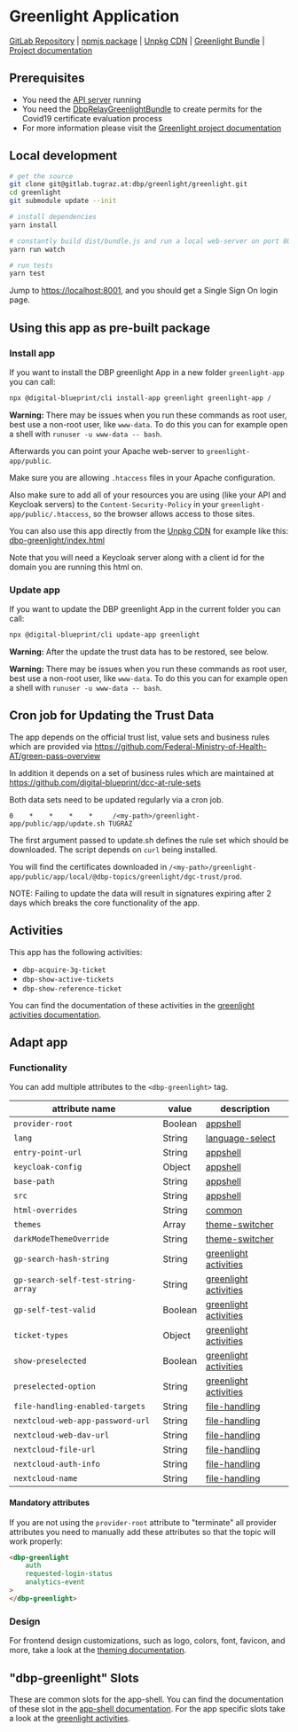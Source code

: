 # Greenlight Application

[GitLab Repository](https://gitlab.tugraz.at/dbp/greenlight/greenlight) |
[npmjs package](https://www.npmjs.com/package/@dbp-topics/greenlight) |
[Unpkg CDN](https://unpkg.com/browse/@dbp-topics/greenlight/) |
[Greenlight Bundle](https://gitlab.tugraz.at/dbp/greenlight/dbp-relay-greenlight-bundle) |
[Project documentation](https://dbp-demo.tugraz.at/site/software/greenlight.html)

## Prerequisites

- You need the [API server](https://gitlab.tugraz.at/dbp/relay/dbp-relay-server-template) running
- You need the [DbpRelayGreenlightBundle](https://gitlab.tugraz.at/dbp/greenlight/dbp-relay-greenlight-bundle) to create permits for the Covid19 certificate evaluation process
- For more information please visit the [Greenlight project documentation](https://dbp-demo.tugraz.at/site/software/greenlight.html)

## Local development

```bash
# get the source
git clone git@gitlab.tugraz.at:dbp/greenlight/greenlight.git
cd greenlight
git submodule update --init

# install dependencies
yarn install

# constantly build dist/bundle.js and run a local web-server on port 8001 
yarn run watch

# run tests
yarn test
```

Jump to <https://localhost:8001>, and you should get a Single Sign On login page.

## Using this app as pre-built package

### Install app

If you want to install the DBP greenlight App in a new folder `greenlight-app` you can call:

```bash
npx @digital-blueprint/cli install-app greenlight greenlight-app /
```

**Warning:** There may be issues when you run these commands as root user, best use a non-root user, like `www-data`.
To do this you can for example open a shell with `runuser -u www-data -- bash`.

Afterwards you can point your Apache web-server to `greenlight-app/public`.

Make sure you are allowing `.htaccess` files in your Apache configuration.

Also make sure to add all of your resources you are using (like your API and Keycloak servers) to the
`Content-Security-Policy` in your `greenlight-app/public/.htaccess`, so the browser allows access to those sites.

You can also use this app directly from the [Unpkg CDN](https://unpkg.com/browse/@dbp-topics/greenlight/)
for example like this: [dbp-greenlight/index.html](https://gitlab.tugraz.at/dbp/greenlight/greenlight/-/tree/main/examples/dbp-greenlight/index.html)

Note that you will need a Keycloak server along with a client id for the domain you are running this html on.

### Update app

If you want to update the DBP greenlight App in the current folder you can call:

```bash
npx @digital-blueprint/cli update-app greenlight
```

**Warning:** After the update the trust data has to be restored, see below.

**Warning:** There may be issues when you run these commands as root user, best use a non-root user, like `www-data`.
To do this you can for example open a shell with `runuser -u www-data -- bash`.

## Cron job for Updating the Trust Data

The app depends on the official trust list, value sets and business rules which
are provided via
https://github.com/Federal-Ministry-of-Health-AT/green-pass-overview

In addition it depends on a set of business rules which are maintained at
https://github.com/digital-blueprint/dcc-at-rule-sets

Both data sets need to be updated regularly via a cron job.

```
0    *    *    *    *     /<my-path>/greenlight-app/public/app/update.sh TUGRAZ
```

The first argument passed to update.sh defines the rule set which should be
downloaded. The script depends on `curl` being installed.

You will find the certificates downloaded in `/<my-path>/greenlight-app/public/app/local/@dbp-topics/greenlight/dgc-trust/prod`.

NOTE: Failing to update the data will result in signatures expiring after 2 days
which breaks the core functionality of the app.

## Activities
This app has the following activities:
- `dbp-acquire-3g-ticket`
- `dbp-show-active-tickets`
- `dbp-show-reference-ticket`

You can find the documentation of these activities in the [greenlight activities documentation](https://gitlab.tugraz.at/dbp/greenlight/greenlight/-/tree/main/src).

## Adapt app

### Functionality
You can add multiple attributes to the `<dbp-greenlight>` tag.

| attribute name | value | description |
|----------------|-------| ------------|
| `provider-root` | Boolean | [appshell](https://gitlab.tugraz.at/dbp/web-components/toolkit/-/tree/master/packages/app-shell) |
| `lang`         | String | [language-select](https://gitlab.tugraz.at/dbp/web-components/toolkit/-/tree/master/packages/language-select) | 
| `entry-point-url` | String | [appshell](https://gitlab.tugraz.at/dbp/web-components/toolkit/-/tree/master/packages/app-shell) |
| `keycloak-config` | Object | [appshell](https://gitlab.tugraz.at/dbp/web-components/toolkit/-/tree/master/packages/app-shell) |
| `base-path` | String | [appshell](https://gitlab.tugraz.at/dbp/web-components/toolkit/-/tree/master/packages/app-shell) |
| `src` | String | [appshell](https://gitlab.tugraz.at/dbp/web-components/toolkit/-/tree/master/packages/app-shell) |
| `html-overrides` | String | [common](https://gitlab.tugraz.at/dbp/web-components/toolkit/-/tree/master/packages/common) |
| `themes` | Array | [theme-switcher](https://gitlab.tugraz.at/dbp/web-components/toolkit/-/tree/master/packages/theme-switcher) |
| `darkModeThemeOverride` | String | [theme-switcher](https://gitlab.tugraz.at/dbp/web-components/toolkit/-/tree/master/packages/theme-switcher) |
| `gp-search-hash-string` | String | [greenlight activities](https://gitlab.tugraz.at/dbp/greenlight/greenlight/-/tree/main/src) |
| `gp-search-self-test-string-array` | String | [greenlight activities](https://gitlab.tugraz.at/dbp/greenlight/greenlight/-/tree/main/src) |
| `gp-self-test-valid` | Boolean | [greenlight activities](https://gitlab.tugraz.at/dbp/greenlight/greenlight/-/tree/main/src) |
| `ticket-types` | Object | [greenlight activities](https://gitlab.tugraz.at/dbp/greenlight/greenlight/-/tree/main/src) |
| `show-preselected` | Boolean | [greenlight activities](https://gitlab.tugraz.at/dbp/greenlight/greenlight/-/tree/main/src) |
| `preselected-option` | String | [greenlight activities](https://gitlab.tugraz.at/dbp/greenlight/greenlight/-/tree/main/src) |
| `file-handling-enabled-targets` | String | [file-handling](https://gitlab.tugraz.at/dbp/web-components/toolkit/-/tree/master/packages/file-handling) |
| `nextcloud-web-app-password-url` | String | [file-handling](https://gitlab.tugraz.at/dbp/web-components/toolkit/-/tree/master/packages/file-handling) |
| `nextcloud-web-dav-url` | String | [file-handling](https://gitlab.tugraz.at/dbp/web-components/toolkit/-/tree/master/packages/file-handling) |
| `nextcloud-file-url` | String | [file-handling](https://gitlab.tugraz.at/dbp/web-components/toolkit/-/tree/master/packages/file-handling) |
| `nextcloud-auth-info` | String | [file-handling](https://gitlab.tugraz.at/dbp/web-components/toolkit/-/tree/master/packages/file-handling) |
| `nextcloud-name` | String | [file-handling](https://gitlab.tugraz.at/dbp/web-components/toolkit/-/tree/master/packages/file-handling) |

#### Mandatory attributes

If you are not using the `provider-root` attribute to "terminate" all provider attributes
you need to manually add these attributes so that the topic will work properly:

```html
<dbp-greenlight
    auth
    requested-login-status
    analytics-event
>
</dbp-greenlight>
```

### Design
For frontend design customizations, such as logo, colors, font, favicon, and more, take a look at the [theming documentation](https://dbp-demo.tugraz.at/dev-guide/frontend/theming/).


## "dbp-greenlight" Slots

These are common slots for the app-shell. You can find the documentation of these slot in the [app-shell documentation](https://gitlab.tugraz.at/dbp/web-components/toolkit/-/tree/master/packages/app-shell).
For the app specific slots take a look at the [greenlight activities](https://gitlab.tugraz.at/dbp/greenlight/greenlight/-/tree/main/src).


